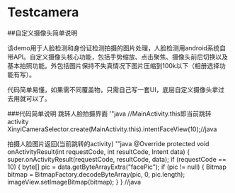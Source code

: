 # Testcamera
##自定义摄像头简单说明


该demo用于人脸检测和身份证检测拍摄的图片处理，人脸检测用android系统自带API。自定义摄像头核心功能，包括手势缩放、点击聚焦、摄像头前后切换以及基本拍照功能。外包括图片保持不失真情况下图片压缩到100k以下（相册选择功能有写）。

代码简单易懂，如果需不同覆盖物，只需自己写一套UI，底层自定义摄像头拿过去用就可以了。


###代码简单说明
  跳转人脸拍摄界面
  '"java
  //MainActivity.this即当前跳转activity
  XinyiCameraSelector.create(MainActivity.this).intentFaceView(10);//java

  拍摄人脸图片返回(当前跳转的activity)
'"java
  @Override
    protected void onActivityResult(int requestCode, int resultCode, Intent data) {
        super.onActivityResult(requestCode, resultCode, data);
        if (requestCode == 10) {
            byte[] pic = data.getByteArrayExtra("facePic");
            if (pic != null) {
                Bitmap bitmap = BitmapFactory.decodeByteArray(pic, 0, pic.length);
                imageView.setImageBitmap(bitmap);
            }
        }
//java




